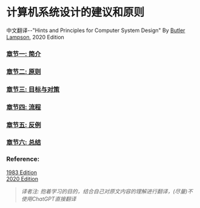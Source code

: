 # 计算机系统设计的建议和原则
中文翻译--"Hints and Principles for Computer System Design" By [Butler Lampson](https://en.wikipedia.org/wiki/Butler_Lampson), 2020 Edition
### [章节一: 简介](https://github.com/joychester/Translate-of-Hints-and-Principles-for-Computer-System-Design/blob/main/%E7%AB%A0%E8%8A%82%E4%B8%80_%E7%AE%80%E4%BB%8B.md)
### [章节二: 原则](blank)
### [章节三: 目标与对策](blank)
### [章节四: 流程](blank)
### [章节五: 反例](blank)
### [章节六: 总结](blank)

### Reference:
[1983 Edition](https://www.microsoft.com/en-us/research/wp-content/uploads/2016/02/acrobat-17.pdf)  
[2020 Edition](https://www.microsoft.com/en-us/research/uploads/prod/2019/09/Hints-and-Principles-v1-full.pdf)

> *译者注: 抱着学习的目的，结合自己对原文内容的理解进行翻译，(尽量)不使用ChatGPT直接翻译*
